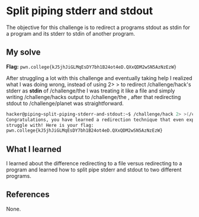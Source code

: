 # Split piping stderr and stdout
The objective for this challenge is to redirect a programs stdout as stdin for a program and its stderr to stdin of another program.

## My solve
**Flag:** `pwn.college{kJ5jhJiGLMqEsDY7bh1B24ot4eD.QXxQDM2wSN5AzNzEzW}`

After struggling a lot with this challenge and eventually taking help I realized what I was doing wrong, instead of using 2> > to redirect /challenge/hack's stderr as **stdin** of /challenge/the I was treating it like a file and simply writing /challenge/hacks output to /challenge/the , after that redirecting stdout to /challenge/planet was straightforward.
```bash
hacker@piping~split-piping-stderr-and-stdout:~$ /challenge/hack 2> >(/challenge/the) | /challenge/planet
Congratulations, you have learned a redirection technique that even experts 
struggle with! Here is your flag:
pwn.college{kJ5jhJiGLMqEsDY7bh1B24ot4eD.QXxQDM2wSN5AzNzEzW}
```

## What I learned
I learned about the difference redirecting to a file versus redirecting to a program and learned how to split pipe stderr and stdout to two different programs.

## References 
None.
